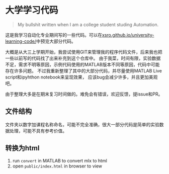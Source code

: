 # 大学学习代码

> My bullshit written when I am a college student studing Automation.

这是我学习自动化专业期间写的一些代码。可以在[xsro.github.io/university-learning-code/](https://xsro.github.io/university-learning-code/)中预览大部分代码。

大概是从大三上学期开始，我尝试使用GIT来管理我的程序代码文件，后来我也把一些以前写的代码找了出来补充到这个仓库中。
由于我菜，时间有限，实验数据不足，需求不明等原因，示例代码使用的MATLAB版本不同等原因，代码中可能存在许多问题。
不过我重新整理了其中的大部分代码，并尽量使用MATLAB Live script和ipyhthon notebook来呈现效果，
应该bug会减少许多，并且更加美观吧。

由于整理大多是在期末复习时间做的。难免会有错误，欢迎反馈，提issue和PR。

## 文件结构

文件夹以数字加课程名称命名，可能不完全准确，很大一部分代码是简单的实验数据处理，可能不具有参考价值。

## 转换为html

1. run `convert` in MATLAB to convert mlx to html
2. open `public/index.html` in browser to view
